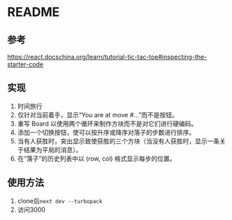 # README

## 参考

<https://react.docschina.org/learn/tutorial-tic-tac-toe#inspecting-the-starter-code>

## 实现

1. 时间旅行
2. 仅针对当前着手，显示“You are at move #…”而不是按钮。
3. 重写 Board 以使用两个循环来制作方块而不是对它们进行硬编码。
4. 添加一个切换按钮，使可以按升序或降序对落子的步数进行排序。
5. 当有人获胜时，突出显示致使获胜的三个方块（当没有人获胜时，显示一条关于结果为平局的消息）。
6. 在“落子”的历史列表中以 (row, col) 格式显示每步的位置。

## 使用方法

1. clone后`next dev --turbopack`
2. 访问3000
